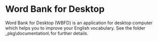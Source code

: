 ﻿Word Bank for Desktop
=====================

Word Bank for Desktop (WBFD) is an application for desktop computer which helps you to improve your English vocabulary.
See the folder _pkg\documentation\ for further details.


